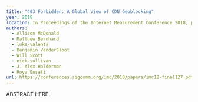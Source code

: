 ```yaml
---
title: "403 Forbidden: A Global View of CDN Geoblocking"
year: 2018
location: In Proceedings of the Internet Measurement Conference 2018, pp. 218-230. 2018.
authors:
  - Allison McDonald
  - Matthew Bernhard
  - luke-valenta
  - Benjamin VanderSloot
  - Will Scott
  - nick-sullivan
  - J. Alex Halderman
  - Roya Ensafi
url: https://conferences.sigcomm.org/imc/2018/papers/imc18-final127.pdf
---
```


ABSTRACT HERE